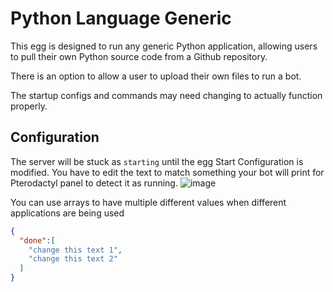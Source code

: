 # Python Language Generic

This egg is designed to run any generic Python application, allowing users to pull their own Python source code from a Github repository.

There is an option to allow a user to upload their own files to run a bot.

The startup configs and commands may need changing to actually function properly.

## Configuration

The server will be stuck as `starting` until the egg Start Configuration is modified. You have to edit the text to match something your bot will print for Pterodactyl panel to detect it as running.
![image](https://user-images.githubusercontent.com/10975908/126516861-c5cb4630-9f25-405c-8199-97bf5ec15a7f.png)

You can use arrays to have multiple different values when different applications are being used

```json
{
  "done":[
    "change this text 1",
    "change this text 2"
  ]
}
